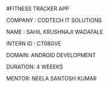 #FITNESS TRACKER APP

COMPANY : CODTECH IT SOLUTIONS

NAME : SAHIL KRUSHNAJI WADAFALE 

INTERN ID : CT08GVE

DOMAIN: ANDROID DEVELOPMENT

DURATION: 4 WEEEKS

MENTOR: NEELA SANTOSH KUMAR
